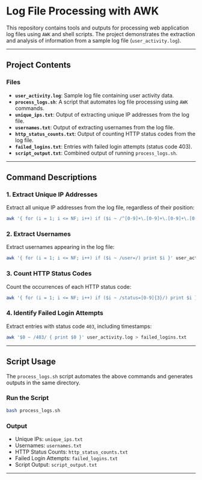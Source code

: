 
# **Log File Processing with AWK**

This repository contains tools and outputs for processing web application log files using `AWK` and shell scripts. The project demonstrates the extraction and analysis of information from a sample log file (`user_activity.log`).

---

## **Project Contents**

### **Files**
- **`user_activity.log`**: Sample log file containing user activity data.
- **`process_logs.sh`**: A script that automates log file processing using `AWK` commands.
- **`unique_ips.txt`**: Output of extracting unique IP addresses from the log file.
- **`usernames.txt`**: Output of extracting usernames from the log file.
- **`http_status_counts.txt`**: Output of counting HTTP status codes from the log file.
- **`failed_logins.txt`**: Entries with failed login attempts (status code 403).
- **`script_output.txt`**: Combined output of running `process_logs.sh`.

---

## **Command Descriptions**

### 1. **Extract Unique IP Addresses**
Extract all unique IP addresses from the log file, regardless of their position:
```bash
awk '{ for (i = 1; i <= NF; i++) if ($i ~ /^[0-9]+\.[0-9]+\.[0-9]+\.[0-9]+$/) print $i }' user_activity.log | sort -u > unique_ips.txt
```

### 2. **Extract Usernames**
Extract usernames appearing in the log file:
```bash
awk '{ for (i = 1; i <= NF; i++) if ($i ~ /user=/) print $i }' user_activity.log | awk -F= '{print $2}' | sort -u > usernames.txt
```

### 3. **Count HTTP Status Codes**
Count the occurrences of each HTTP status code:
```bash
awk '{ for (i = 1; i <= NF; i++) if ($i ~ /status=[0-9]{3}/) print $i }' user_activity.log | awk -F= '{print $2}' | sort | uniq -c | sort -n > http_status_counts.txt
```

### 4. **Identify Failed Login Attempts**
Extract entries with status code `403`, including timestamps:
```bash
awk '$0 ~ /403/ { print $0 }' user_activity.log > failed_logins.txt
```

---

## **Script Usage**

The `process_logs.sh` script automates the above commands and generates outputs in the same directory.

### **Run the Script**
```bash
bash process_logs.sh
```

### **Output**
- Unique IPs: `unique_ips.txt`
- Usernames: `usernames.txt`
- HTTP Status Counts: `http_status_counts.txt`
- Failed Login Attempts: `failed_logins.txt`
- Script Output: `script_output.txt`

---

